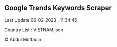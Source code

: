 

## Google Trends Keywords Scraper 
 
Last Update 06-02-2023 , 11:34:45

Country List :
VIETNAM.json



© Abdul Muttaqin 
